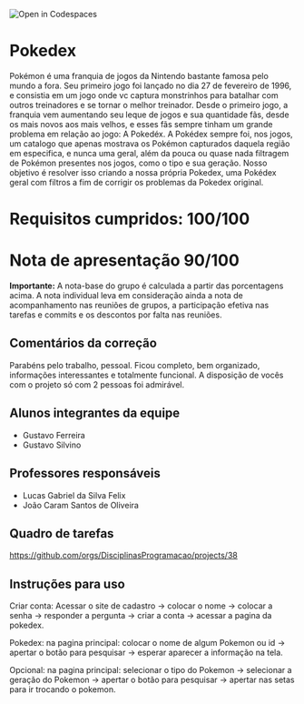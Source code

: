 ![Open in Codespaces](https://classroom.github.com/assets/open-in-codespaces-abfff4d4e15f9e1bd8274d9a39a0befe03a0632bb0f153d0ec72ff541cedbe34.svg)
# Pokedex
Pokémon é uma franquia de jogos da Nintendo bastante famosa pelo mundo a fora.
Seu primeiro jogo foi lançado no dia 27 de fevereiro de 1996, e consistia em um jogo onde vc captura monstrinhos para batalhar
com outros treinadores e se tornar o melhor treinador.
Desde o primeiro jogo, a franquia vem aumentando seu leque de jogos e sua quantidade fãs, desde os mais novos aos mais velhos, e esses fãs
sempre tinham um grande problema em relação ao jogo: A Pokedéx.
A Pokédex sempre foi, nos jogos, um catalogo que apenas mostrava os Pokémon capturados daquela região em especifica, e nunca uma geral, além da pouca ou quase nada
filtragem de Pokémon presentes nos jogos, como o tipo e sua geração.
Nosso objetivo é resolver isso criando a nossa própria Pokedex, uma Pokédex geral com filtros a fim de corrigir os problemas da Pokedex original.

# Requisitos cumpridos: 100/100

# Nota de apresentação 90/100

**Importante:** A nota-base do grupo é calculada a partir das porcentagens acima. A nota individual leva em consideração ainda a nota de acompanhamento nas reuniões de grupos, a participação efetiva nas tarefas e commits e os descontos por falta nas reuniões. 

## Comentários da correção

Parabéns pelo trabalho, pessoal. Ficou completo, bem organizado, informações interessantes e totalmente funcional. A disposição de vocês com o projeto só com 2 pessoas foi admirável. 


## Alunos integrantes da equipe

* Gustavo Ferreira
* Gustavo Silvino

## Professores responsáveis

* Lucas Gabriel da Silva Felix
* João Caram Santos de Oliveira

## Quadro de tarefas
https://github.com/orgs/DisciplinasProgramacao/projects/38

## Instruções para uso
Criar conta: Acessar o site de cadastro -> colocar o nome -> colocar a senha -> responder a pergunta -> criar a conta -> acessar a pagina da pokedex.

Pokedex: na pagina principal: colocar o nome de algum Pokemon ou id -> apertar o botão para pesquisar -> esperar aparecer a informação na tela.

Opcional: na pagina principal: selecionar o tipo do Pokemon -> selecionar a geração do Pokemon -> apertar o botão para pesquisar -> apertar nas setas para ir trocando    o pokemon.

